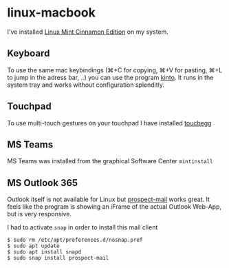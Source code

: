 # linux-macbook

I've installed [Linux Mint Cinnamon Edition](https://linuxmint.com/download.php) on my system.


## Keyboard
To use the same mac keybindings (⌘+C for copying, ⌘+V for pasting, ⌘+L to jump in the adress bar, ..) you can use the program [kinto](https://github.com/rbreaves/kinto). It runs in the system tray and works without configuration splenditly. 

## Touchpad
To use multi-touch gestures on your touchpad I have installed [touchegg](https://github.com/rbreaves/kinto)


## MS Teams
MS Teams was installed from the graphical Software Center `mintinstall`

## MS Outlook 365
Outlook itself is not available for Linux but [prospect-mail](https://snapcraft.io/prospect-mail) works great. It feels like the program is showing an iFrame of the actual Outlook Web-App, but is very responsive.

I had to activate `snap` in order to install this mail client

    $ sudo rm /etc/apt/preferences.d/nosnap.pref
    $ sudo apt update
    $ sudo apt install snapd
    $ sudo snap install prospect-mail
